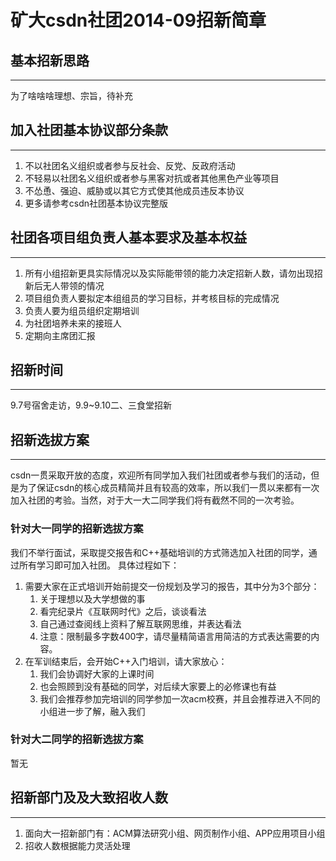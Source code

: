 # 矿大csdn社团2014-09招新简章

## 基本招新思路
----------

为了啥啥啥理想、宗旨，待补充

## 加入社团基本协议部分条款
----------

1. 不以社团名义组织或者参与反社会、反党、反政府活动
2. 不轻易以社团名义组织或者参与黑客对抗或者其他黑色产业等项目
3. 不怂恿、强迫、威胁或以其它方式使其他成员违反本协议
4. 更多请参考csdn社团基本协议完整版

## 社团各项目组负责人基本要求及基本权益
----------

1. 所有小组招新更具实际情况以及实际能带领的能力决定招新人数，请勿出现招新后无人带领的情况
2. 项目组负责人要拟定本组组员的学习目标，并考核目标的完成情况
3. 负责人要为组员组织定期培训
4. 为社团培养未来的接班人
5. 定期向主席团汇报

## 招新时间
----------

9.7号宿舍走访，9.9~9.10二、三食堂招新

## 招新选拔方案
----------

csdn一贯采取开放的态度，欢迎所有同学加入我们社团或者参与我们的活动，但是为了保证csdn的核心成员精简并且有较高的效率，所以我们一贯以来都有一次加入社团的考验。当然，对于大一大二同学我们将有截然不同的一次考验。

### 针对大一同学的招新选拔方案

我们不举行面试，采取提交报告和C++基础培训的方式筛选加入社团的同学，通过所有学习即可加入社团。
具体过程如下：
1. 需要大家在正式培训开始前提交一份规划及学习的报告，其中分为3个部分：
	1. 关于理想以及大学想做的事
	2. 看完纪录片《互联网时代》之后，谈谈看法
	3. 自己通过查阅线上资料了解互联网思维，并表达看法
	4. 注意：限制最多字数400字，请尽量精简语言用简洁的方式表达需要的内容。
2. 在军训结束后，会开始C++入门培训，请大家放心：
	1. 我们会协调好大家的上课时间
	2. 也会照顾到没有基础的同学，对后续大家要上的必修课也有益
	3. 我们会推荐参加完培训的同学参加一次acm校赛，并且会推荐进入不同的小组进一步了解，融入我们

### 针对大二同学的招新选拔方案

暂无

## 招新部门及及大致招收人数
----------

1. 面向大一招新部门有：ACM算法研究小组、网页制作小组、APP应用项目小组
2. 招收人数根据能力灵活处理
